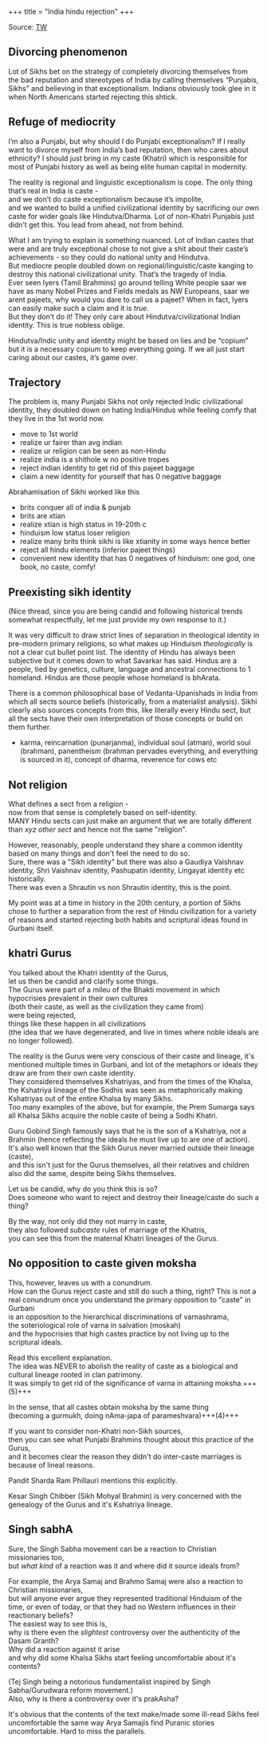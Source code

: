 +++
title = "India hindu rejection"
+++

Source: [TW](https://threadreaderapp.com/thread/1824700759222386921.html)

## Divorcing phenomenon
Lot of Sikhs bet on the strategy of completely divorcing themselves from the bad reputation and stereotypes of India by calling themselves “Punjabis, Sikhs” and believing in that exceptionalism. Indians obviously took glee in it when North Americans started rejecting this shtick.

## Refuge of mediocrity
I’m also a Punjabi, but why should I do Punjabi exceptionalism? If I really want to divorce myself from India’s bad reputation, then who cares about ethnicity? I should just bring in my caste (Khatri) which is responsible for most of Punjabi history as well as being elite human capital in modernity.

The reality is regional and linguistic exceptionalism is cope. The only thing that’s real in India is caste -  
and we don’t do caste exceptionalism because it’s impolite,  
and we wanted to build a unified civilizational identity by sacrificing our own caste for wider goals like Hindutva/Dharma. Lot of non-Khatri Punjabis just didn’t get this. You lead from ahead, not from behind.

What I am trying to explain is something nuanced. Lot of Indian castes that were and are truly exceptional chose to not give a shit about their caste’s achievements - so they could do national unity and Hindutva.  
But mediocre people doubled down on regional/linguistic/caste kanging to destroy this national civilizational unity. That’s the tragedy of India.  
Ever seen Iyers (Tamil Brahmins) go around telling White people saar we have as many Nobel Prizes and Fields medals as NW Europeans, saar we arent pajeets, why would you dare to call us a pajeet? When in fact, Iyers can easily make such a claim and it is *true*.  
But they don’t do it! They only care about Hindutva/civilizational Indian identity. This is true nobless oblige.  

Hindutva/Indic unity and identity might be based on lies and be “copium” but it is a necessary copium to keep everything going. If we all just start caring about our castes, it’s game over.

## Trajectory
The problem is, many Punjabi Sikhs not only rejected Indic civilizational identity, they doubled down on hating India/Hindus while feeling comfy that they live in the 1st world now.

- move to 1st world
- realize ur fairer than avg indian
- realize ur religion can be seen as non-Hindu
- realize india is a shithole w no positive tropes
- reject indian identity to get rid of this pajeet baggage
- claim a new identity for yourself that has 0 negative baggage

Abrahamisation of Sikhi worked like this

- brits conquer all of india & punjab
- brits are xtian
- realize xtian is high status in 19-20th c
- hinduism low status loser religion
- realize many brits think sikhi is like xtianity in some ways hence better
- reject all hindu elements (inferior pajeet things)
- convenient new identity that has 0 negatives of hinduism: one god, one book, no caste, comfy!


## Preexisting sikh identity

(Nice thread, since you are being candid and following historical trends somewhat respectfully, let me just provide my own response to it.)

It was very difficult to draw strict lines of separation in theological identity in pre-modern primary religions, so what makes up Hinduism *theologically* is not a clear cut bullet point list. The identity of Hindu has always been subjective but it comes down to what Savarkar has said. Hindus are a people, tied by genetics, culture, language and ancestral connections to 1 homeland. Hindus are those people whose homeland is bhArata.

There is a common philosophical base of Vedanta-Upanishads in India from which all sects source beliefs (historically, from a materialist analysis). Sikhi clearly also sources concepts from this, like literally every Hindu sect, but all the sects have their own interpretation of those concepts or build on them further.

- karma, reincarnation (punarjanma), individual soul (atman), world soul (brahman), panentheism (brahman pervades everything, and everything is sourced in it), concept of dharma, reverence for cows etc

## Not religion
What defines a sect from a religion -  
now from that sense is completely based on self-identity.  
MANY Hindu sects can just make an argument that we are totally different than *xyz other sect* and hence not the same "religion".

However, reasonably, people understand they share a common identity  
based on many things and don't feel the need to do so.  
Sure, there was a "Sikh identity" but there was also a Gaudiya Vaishnav identity, Shri Vaishnav identity, Pashupatin identity, Lingayat identity etc historically.  
There was even a Shrautin vs non Shrautin identity, this is the point. 

My point was at a time in history in the 20th century, a portion of Sikhs chose to further a separation from the rest of Hindu civilization for a variety of reasons and started rejecting both habits and scriptural ideas found in Gurbani itself.  

## khatri Gurus
You talked about the Khatri identity of the Gurus,  
let us then be candid and clarify some things.  
The Gurus were part of a mileu of the Bhakti movement 
in which hypocrisies prevalent in their own cultures  
(both their caste, as well as the civilization they came from)  
were being rejected,  
things like these happen in all civilizations  
(the idea that we have degenerated, and live in times where noble ideals are no longer followed).

The reality is the Gurus were very conscious of their caste and lineage, it's mentioned multiple times in Gurbani, and lot of the metaphors or ideals they draw are from their own caste identity.  
They considered themselves Kshatriyas, and from the times of the Khalsa, the Kshatriya lineage of the Sodhis was seen as metaphorically making Kshatriyas out of the entire Khalsa by many Sikhs.  
Too many examples of the above, but for example, the Prem Sumarga says all Khalsa Sikhs acquire the noble caste of being a Sodhi Khatri.

Guru Gobind Singh famously says that he is the son of a Kshatriya, not a Brahmin (hence reflecting the ideals he must live up to are one of action).  
It's also well known that the Sikh Gurus never married outside their lineage (caste),  
and this isn't just for the Gurus themselves, all their relatives and children also did the same, despite being Sikhs themselves.  

Let us be candid, why do you think this is so?  
Does someone who want to reject and destroy their lineage/caste do such a thing?

By the way, not only did they not marry in caste,  
they also followed *subcaste* rules of marriage of the Khatris,  
you can see this from the maternal Khatri lineages of the Gurus.

## No opposition to caste given moksha
This, however, leaves us with a conundrum.  
How can the Gurus reject caste and still do such a thing, right?
This is not a real conundrum once you understand the primary opposition to "caste" in Gurbani  
is an opposition to the hierarchical discriminations of varnashrama,  
the soteriological role of varna in salvation (moskah)  
and the hypocrisies that high castes practice by not living up to the scriptural ideals.

Read this excellent explanation.  
The idea was NEVER to abolish the reality of caste as a biological and cultural lineage rooted in clan patrimony.  
It was simply to get rid of the significance of varna in attaining moksha.+++(5)+++

In the sense, that all castes obtain moksha by the same thing  
(becoming a gurmukh, doing nAma-japa of parameshvara)+++(4)+++


If you want to consider non-Khatri non-Sikh sources,  
then you can see what Punjabi Brahmins thought about this practice of the Gurus,  
and it becomes clear the reason they didn't do inter-caste marriages is because of lineal reasons.  

Pandit Sharda Ram Phillauri mentions this explicitly.

Kesar Singh Chibber (Sikh Mohyal Brahmin) is very concerned with the genealogy of the Gurus and it's Kshatriya lineage.  

## Singh sabhA
Sure, the Singh Sabha movement can be a reaction to Christian missionaries too,  
but *what kind* of a reaction was it and where did it source ideals from?

For example, the Arya Samaj and Brahmo Samaj were also a reaction to Christian missionaries,  
but will anyone ever argue they represented traditional Hinduism of the time, or even of today, 
 or that they had no Western influences in their reactionary beliefs?  
The easiest way to see this is,  
why is there even the *slightest* controversy over the authenticity of the Dasam Granth?  
Why did a reaction against it arise  
and why did some Khalsa Sikhs start feeling uncomfortable about it's contents?

(Tej Singh being a notorious fundamentalist inspired by Singh Sabha/Gurudwara reform movement.)  
Also, why is there a controversy over it's prakAsha?

It's obvious that the contents of the text make/made some ill-read Sikhs feel uncomfortable the same way Arya Samajis find Puranic stories uncomfortable. Hard to miss the parallels.



